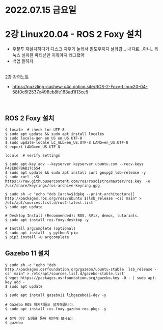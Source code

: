 # 2022.07.15 금요일
# 2강 Linux20.04 - ROS 2 Foxy 설치
+ 우분투 재설치하다가 디스크 지우기 눌러서 윈도우까지 날라감... 내자료...아니.. 리눅스 설치된 파티션만 지워야지 왜그랬어
+ 백업 잘하자

<br/> 2강 강의노트
+ https://puzzling-cashew-c4c.notion.site/ROS-2-Foxy-Linux20-04-58f0c6f2537e498eb8fe163ad1f13ce5

<br/>

## ROS 2 Foxy 설치
```
$ locale  # check for UTF-8
$ sudo apt update && sudo apt install locales
$ sudo locale-gen en_US en_US.UTF-8
$ sudo update-locale LC_ALL=en_US.UTF-8 LANG=en_US.UTF-8
$ export LANG=en_US.UTF-8

locale  # verify settings

$ sudo apt-key adv --keyserver keyserver.ubuntu.com --recv-keys F42ED6FBAB17C654
$ sudo apt update && sudo apt install curl gnupg2 lsb-release -y
$ sudo curl -sSL https://raw.githubusercontent.com/ros/rosdistro/master/ros.key  -o /usr/share/keyrings/ros-archive-keyring.gpg

$ sudo sh -c 'echo "deb [arch=$(dpkg --print-architecture)] http://packages.ros.org/ros2/ubuntu $(lsb_release -cs) main" > /etc/apt/sources.list.d/ros2-latest.list'
$ sudo apt update

# Desktop Install (Recommended): ROS, RViz, demos, tutorials.
$ sudo apt install ros-foxy-desktop -y

# Install argcomplete (optional)
$ sudo apt install -y python3-pip
$ pip3 install -U argcomplete
```

## Gazebo 11 설치
```
$ sudo sh -c 'echo "deb http://packages.osrfoundation.org/gazebo/ubuntu-stable `lsb_release -cs` main" > /etc/apt/sources.list.d/gazebo-stable.list'
$ wget https://packages.osrfoundation.org/gazebo.key -O - | sudo apt-key add -
$ sudo apt update

$ sudo apt install gazebo11 libgazebo11-dev -y

# Gazebo ROS 패키지들도 설치해줍니다.
$ sudo apt install ros-foxy-gazebo-ros-pkgs -y

# 설치 이후 실행을 통해 확인해 보세요!
$ gazebo
```

